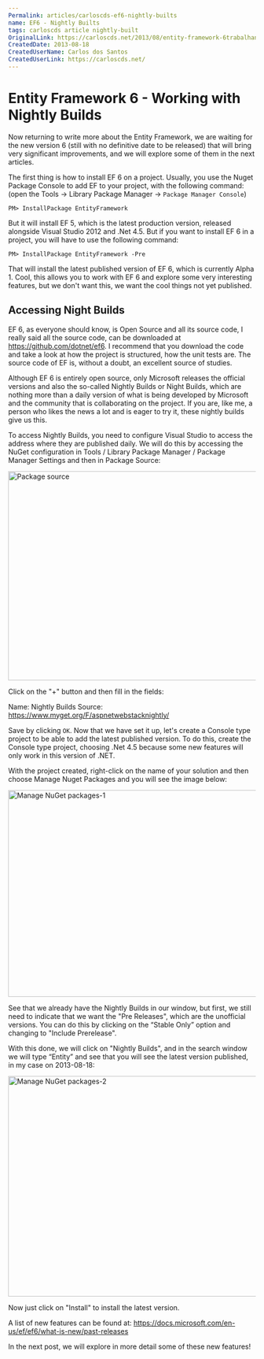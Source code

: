 ```yaml
---
Permalink: articles/carloscds-ef6-nightly-builts
name: EF6 - Nightly Builts
tags: carloscds article nightly-built
OriginalLink: https://carloscds.net/2013/08/entity-framework-6trabalhando-com-os-nightly-builds/
CreatedDate: 2013-08-18
CreatedUserName: Carlos dos Santos
CreatedUserLink: https://carloscds.net/
---
```


# Entity Framework 6 - Working with Nightly Builds

Now returning to write more about the Entity Framework, we are waiting for the new version 6 (still with no definitive date to be released) that will bring very significant improvements, and we will explore some of them in the next articles.

The first thing is how to install EF 6 on a project. Usually, you use the Nuget Package Console to add EF to your project, with the following command: (open the Tools -> Library Package Manager -> `Package Manager Console`)

```package-manager
PM> InstallPackage EntityFramework
```

But it will install EF 5, which is the latest production version, released alongside Visual Studio 2012 and .Net 4.5. But if you want to install EF 6 in a project, you will have to use the following command:

```package-manager
PM> InstallPackage EntityFramework -Pre
```

That will install the latest published version of EF 6, which is currently Alpha 1. Cool, this allows you to work with EF 6 and explore some very interesting features, but we don't want this, we want the cool things not yet published.

## Accessing Night Builds

EF 6, as everyone should know, is Open Source and all its source code, I really said all the source code, can be downloaded at https://github.com/dotnet/ef6. I recommend that you download the code and take a look at how the project is structured, how the unit tests are. The source code of EF is, without a doubt, an excellent source of studies.

Although EF 6 is entirely open source, only Microsoft releases the official versions and also the so-called Nightly Builds or Night Builds, which are nothing more than a daily version of what is being developed by Microsoft and the community that is collaborating on the project. If you are, like me, a person who likes the news a lot and is eager to try it, these nightly builds give us this.

To access Nightly Builds, you need to configure Visual Studio to access the address where they are published daily. We will do this by accessing the NuGet configuration in Tools / Library Package Manager / Package Manager Settings and then in Package Source:

<img src="https://www.carloscds.net/wp-content/uploads/2013/08/SNAGHTMLc0f2ab2_thumb2.png" width="679" height="425" alt="Package source">

Click on the "+" button and then fill in the fields:

Name: Nightly Builds
Source: https://www.myget.org/F/aspnetwebstacknightly/

Save by clicking `OK`. Now that we have set it up, let's create a Console type project to be able to add the latest published version. To do this, create the Console type project, choosing .Net 4.5 because some new features will only work in this version of .NET.

With the project created, right-click on the name of your solution and then choose Manage Nuget Packages and you will see the image below:

<img src="https://www.carloscds.net/wp-content/uploads/2013/08/SNAGHTMLc1440a3_thumb2.png" width="628" height="420" alt="Manage NuGet packages-1">

See that we already have the Nightly Builds in our window, but first, we still need to indicate that we want the "Pre Releases", which are the unofficial versions. You can do this by clicking on the “Stable Only” option and changing to "Include Prerelease".

With this done, we will click on "Nightly Builds", and in the search window we will type “Entity” and see that you will see the latest version published, in my case on 2013-08-18:

<img src="https://www.carloscds.net/wp-content/uploads/2013/08/SNAGHTMLc172099_thumb2.png" width="669" height="448" alt="Manage NuGet packages-2">

Now just click on "Install" to install the latest version.

A list of new features can be found at: https://docs.microsoft.com/en-us/ef/ef6/what-is-new/past-releases

In the next post, we will explore in more detail some of these new features!